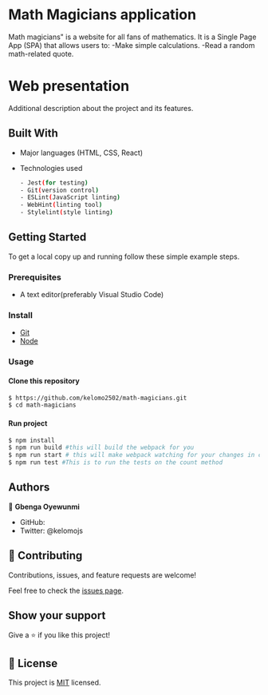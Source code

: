 
# Math Magicians application
Math magicians" is a website for all fans of mathematics. It is a Single Page App (SPA) that allows users to:
-Make simple calculations.
-Read a random math-related quote.
# Web presentation

Additional description about the project and its features.

## Built With

- Major languages (HTML, CSS, React)

- Technologies used

  ``` bash
  - Jest(for testing)
  - Git(version control)
  - ESLint(JavaScript linting)
  - WebHint(linting tool)
  - Stylelint(style linting)
  ```


## Getting Started

To get a local copy up and running follow these simple example steps.

### Prerequisites
 - A text editor(preferably Visual Studio Code)

### Install
  -  [Git](https://git-scm.com/downloads)
  -  [Node](https://nodejs.org/en/download/)
### Usage
#### Clone this repository

```bash
$ https://github.com/kelomo2502/math-magicians.git
$ cd math-magicians
```
#### Run project

```bash
$ npm install
$ npm run build #this will build the webpack for you
$ npm run start # this will make webpack watching for your changes in code
$ npm run test #This is to run the tests on the count method
```

## Authors

👤 **Gbenga Oyewunmi**

- GitHub: [](https://github.com/kelomo2502)
-  Twitter: @kelomojs
## 🤝 Contributing

Contributions, issues, and feature requests are welcome!

Feel free to check the [issues page](hhttps://github.com/kelomo2502/math-magicians/issues).

## Show your support

Give a ⭐️ if you like this project!

## 📝 License

This project is [MIT](https://opensource.org/licenses/MIT) licensed.